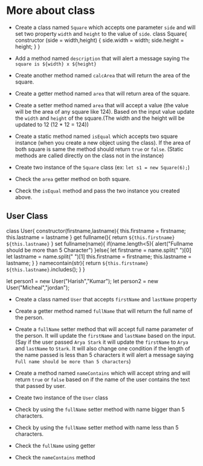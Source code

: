 # More about class

- Create a class named `Square` which accepts one parameter `side` and will set two property `width` and `height` to the value of `side`.
class Square{
 constructor (side = width,height) {
side.width = width;
side.height = height;
}
}
- Add a method named `description` that will alert a message saying `The square is ${width} x ${height}`

- Create another method named `calcArea` that will return the area of the square.

- Create a getter method named `area` that will return area of the square.

- Create a setter method named `area` that will accept a value (the value will be the area of any square like 124). Based on the input value update the `width` and `height` of the square.(The width and the height will be updated to 12 (12 \* 12 = 124))

- Create a static method named `isEqual` which accepts two square instance (when you create a new object using the class). If the area of both square is same the method should return `true` or `false`. (Static methods are called directly on the class not in the instance)

- Create two instance of the `Square` class (ex: `let s1 = new Square(6);`)

- Check the `area` getter method on both square.

- Check the `isEqual` method and pass the two instance you created above.

## User Class
class User{
  constructor(firstname,lastname){
    this.firstname = firstname;
    this.lastname = lastname
  }
get fullname(){
 return `${this.firstname} ${this.lastname}`
}
set fullname(name){
if(name.length<5){
  alert("Fullname should be more than 5 Character")
}else{
  let firstname = name.split(" ")[0]
  let lastname = name.split(" ")[1]
  this.firstname = firstname;
  this.lastname = lastname;
}
}
namecontain(str){
return `${this.firstname} ${this.lastname}`.includes();
}
}


let person1 = new User("Harish","Kumar");
let person2 = new User("Micheal","jordan");
- Create a class named `User` that accepts `firstName` and `lastName` property

- Create a getter method named `fullName` that will return the full name of the person.

- Create a `fullName` setter method that will accept full name parameter of the person. It will update the `firstName` and `lastName` based on the input. (Say if the user passed `Arya Stark` it will update the `firstName` to `Arya` and `lastName` to `Stark`. It will also change one condition if the length of the name passed is less than 5 characters it will alert a message saying `Full name should be more than 5 characters`)

- Create a method named `nameContains` which will accept string and will return `true` or `false` based on if the name of the user contains the text that passed by user.

- Create two instance of the `User` class

- Check by using the `fullName` setter method with name bigger than 5 characters.

- Check by using the `fullName` setter method with name less than 5 characters.

- Check the `fullName` using getter

- Check the `nameContains` method
